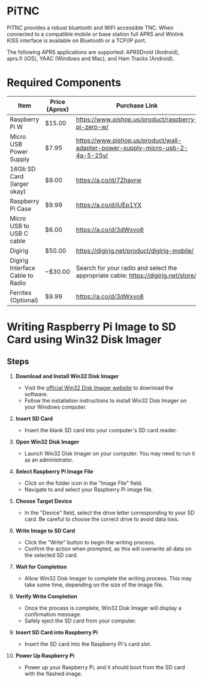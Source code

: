 # PiTNC

PiTNC provides a robust bluetooth and WIFI accessible TNC. When connected to a compatible mobile or base station full APRS and Winlink KISS interface is available on Bluetooth or a TCP/IP port.

The following APRS applications are supported: APRSDroid (Android), aprs.fi (iOS), YAAC (Windows and Mac), and Ham Tracks (Android).

# Required Components

| Item | Price (Aprox) | Purchase Link |
| ---- | ------------- | ------------- |
| Raspberry Pi W | $15.00 | https://www.pishop.us/product/raspberry-pi-zero-w/ |
| Micro USB Power Supply | $7.95 | https://www.pishop.us/product/wall-adapter-power-supply-micro-usb-2-4a-5-25v/ |
| 16Gb SD Card (larger okay) | $9.00 | https://a.co/d/7Zhavrw |
| Raspberry Pi Case | $9.99 | https://a.co/d/iUEp1YX |
| Micro USB to USB C cable | $6.00 | https://a.co/d/3dWxvo8 |
| Digirig | $50.00 | https://digirig.net/product/digirig-mobile/ |
| Digirig Interface Cable to Radio | ~$30.00 | Search for your radio and select the appropriate cable: https://digirig.net/store/ |
| Ferrites (Optional) | $9.99 | https://a.co/d/3dWxvo8 |

# Writing Raspberry Pi Image to SD Card using Win32 Disk Imager

## Steps

1. **Download and Install Win32 Disk Imager**
   - Visit the [official Win32 Disk Imager website](https://sourceforge.net/projects/win32diskimager/) to download the software.
   - Follow the installation instructions to install Win32 Disk Imager on your Windows computer.

2. **Insert SD Card**
   - Insert the blank SD card into your computer's SD card reader.

3. **Open Win32 Disk Imager**
   - Launch Win32 Disk Imager on your computer. You may need to run it as an administrator.

4. **Select Raspberry Pi Image File**
   - Click on the folder icon in the "Image File" field.
   - Navigate to and select your Raspberry Pi image file.

5. **Choose Target Device**
   - In the "Device" field, select the drive letter corresponding to your SD card. Be careful to choose the correct drive to avoid data loss.

6. **Write Image to SD Card**
   - Click the "Write" button to begin the writing process.
   - Confirm the action when prompted, as this will overwrite all data on the selected SD card.

7. **Wait for Completion**
   - Allow Win32 Disk Imager to complete the writing process. This may take some time, depending on the size of the image file.

8. **Verify Write Completion**
   - Once the process is complete, Win32 Disk Imager will display a confirmation message.
   - Safely eject the SD card from your computer.

9. **Insert SD Card into Raspberry Pi**
   - Insert the SD card into the Raspberry Pi's card slot.

10. **Power Up Raspberry Pi**
    - Power up your Raspberry Pi, and it should boot from the SD card with the flashed image.
